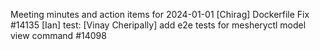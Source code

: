 Meeting minutes and action items for 2024-01-01
[Chirag]  Dockerfile Fix #14135
                    [Ian]  test: 
[Vinay Cheripally] add e2e tests for mesheryctl model view command #14098
